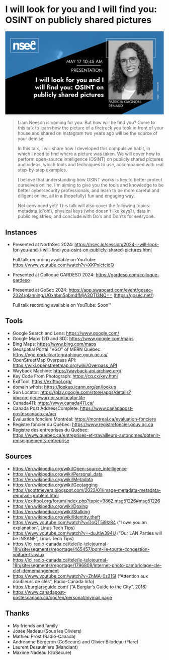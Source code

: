 # I will look for you and I will find you: OSINT on publicly shared pictures

![I will look for you and I will find you: OSINT on publicly shared pictures](social-card.png)

> Liam Neeson is coming for you. But how will he find you? Come to this talk to learn how the picture of a firetruck you took in front of your house and shared on Instagram two years ago will be the source of your demise.
>
> In this talk, I will share how I developed this compulsive habit, in which I need to find where a picture was taken. We will cover how to perform open-source intelligence (OSINT) on publicly shared pictures and videos, which tools and techniques to use, accompanied with real step-by-step examples.
>
> I believe that understanding how OSINT works is key to better protect ourselves online. I'm aiming to give you the tools and knowledge to be better cybersecurity professionals, and learn to be more careful and diligent online, all in a (hopefully) fun and engaging way.
>
> Not convinced yet? This talk will also cover the following topics: metadata (d'oh!), physical keys (who doesn't like keys?), data in public registries, and conclude with Do's and Don'ts for everyone.

## Instances

- Presented at NorthSec 2024: https://nsec.io/session/2024-i-will-look-for-you-and-i-will-find-you-osint-on-publicly-shared-pictures.html

  Full talk recording available on YouTube: https://www.youtube.com/watch?v=XKPxlctcidQ

- Presented at Colloque GARDESO 2024: https://gardeso.com/colloque-gardeso

- Presented at GoSec 2024: https://app.swapcard.com/event/gosec-2024/planning/UGxhbm5pbmdfMjA3OTI3NQ== (https://gosec.net/)

  Full talk recording available on YouTube: Soon™

## Tools

- Google Search and Lens: https://www.google.com/
- Google Maps (2D and 3D): https://www.google.com/maps
- Bing Maps: https://www.bing.com/maps
- Geospatial Portal "VGO" of MERN Québec: https://vgo.portailcartographique.gouv.qc.ca/
- OpenStreetMap Overpass API: https://wiki.openstreetmap.org/wiki/Overpass_API
- Wayback Machine: https://wayback-api.archive.org/
- Key Code From Photograph: https://cq.cx/key.html
- ExifTool: https://exiftool.org/
- domain whois: https://lookup.icann.org/en/lookup
- Sun Locator: https://play.google.com/store/apps/details?id=com.genewarrior.sunlocator.lite
- Canada411: https://www.canada411.ca/
- Canada Post AddressComplete: https://www.canadapost-postescanada.ca/ac/
- Évaluation foncière Montréal: https://montreal.ca/evaluation-fonciere
- Registre foncier du Québec: https://www.registrefoncier.gouv.qc.ca
- Registre des entreprises du Québec: https://www.quebec.ca/entreprises-et-travailleurs-autonomes/obtenir-renseignements-entreprise

## Sources

- https://en.wikipedia.org/wiki/Open-source_intelligence
- https://en.wikipedia.org/wiki/Personal_data
- https://en.wikipedia.org/wiki/Metadata
- https://en.wikipedia.org/wiki/Geotagging
- https://scottmeyers.blogspot.com/2022/01/image-metadata-metadata-removal-problem.html
- https://exiftool.org/forum/index.php?topic=9862.msg51226#msg51226
- https://en.wikipedia.org/wiki/Doxing
- https://en.wikipedia.org/wiki/Stalking
- https://en.wikipedia.org/wiki/Identity_theft
- https://www.youtube.com/watch?v=DoQT5i9Iz84 (“I owe you an explanation”, Linus Tech Tips)
- https://www.youtube.com/watch?v=-duJtlw394U (“Our LAN Parties will be INSANE”, Linus Tech Tips)
- https://ici.radio-canada.ca/tele/le-telejournal-18h/site/segments/reportage/465457/pont-ile-tourte-congestion-voiture-travaux
- https://ici.radio-canada.ca/tele/le-telejournal-18h/site/segments/reportage/1796808/internet-photo-cambriolage-cle-clef-dememangement
- https://www.youtube.com/watch?v=ZhMA-0s31SI (“Attention aux doubleurs de clés”, Radio-Canada Info)
- https://burglarsguide.com/ (“A Burglar’s Guide to the City”, 2016)
- https://www.canadapost-postescanada.ca/cpc/en/personal/mymail.page

## Thanks

- My friends and family
- Josée Nadeau (Sous les Oliviers)
- Mathieu Prost (Radio-Canada)
- Andréanne Bergeron (GoSecure) and Olivier Bilodeau (Flare)
- Laurent Desaulniers (Mandiant)
- Maxime Nadeau (GoSecure)
